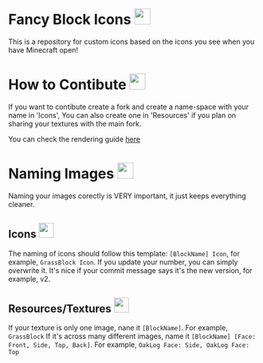 # Fancy Block Icons <img src="https://github.com/LarsMans64/FancyBlockIcons/blob/main/assets/Icons/LarsMans/grass_iso.png?raw=true" alt="" width="32">

This is a repository for custom icons based on the icons you see when you have Minecraft open!

# How to Contibute <img src="https://github.com/LarsMans64/FancyBlockIcons/blob/main/assets/Icons/LarsMans/crafting_table_iso.png?raw=true" alt="" width="32">

If you want to contibute create a fork and create a name-space with your name in 'Icons', You can also create one in 'Resources' if you plan on sharing your textures with the main fork.

You can check the rendering guide [here](/RENDERS.md)

# Naming Images <img src="https://github.com/LarsMans64/FancyBlockIcons/blob/main/assets/Icons/Cubeoidal/chest.png?raw=true" alt="" width="32">

Naming your images corectly is VERY important, it just keeps everything cleaner.

## Icons <img src="https://github.com/LarsMans64/FancyBlockIcons/blob/main/assets/Icons/LarsMans/amethyst_iso.png?raw=true" alt="" width="30">

The naming of icons should follow this template: `[BlockName] Icon`, for example, `GrassBlock Icon`. If you update your number, you can simply overwrite it. It's nice if your commit message says it's the new version, for example, v2.    

## Resources/Textures <img src="https://github.com/LarsMans64/FancyBlockIcons/blob/main/assets/Icons/LarsMans/enchanting_table_iso3.png?raw=true" alt="" width="30">

If your texture is only one image, nane it `[BlockName]`. For example, `GrassBlock`
If it's across many different images, name it `[BlockName] [Face: Front, Side, Top, Back]`. For example, `OakLog Face: Side, OakLog Face: Top`
